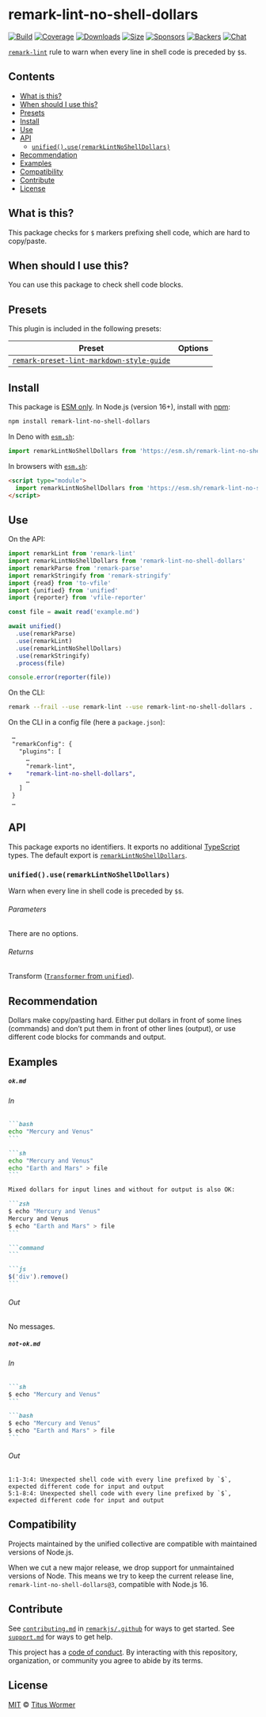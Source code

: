 <!--This file is generated-->

# remark-lint-no-shell-dollars

[![Build][badge-build-image]][badge-build-url]
[![Coverage][badge-coverage-image]][badge-coverage-url]
[![Downloads][badge-downloads-image]][badge-downloads-url]
[![Size][badge-size-image]][badge-size-url]
[![Sponsors][badge-funding-sponsors-image]][badge-funding-url]
[![Backers][badge-funding-backers-image]][badge-funding-url]
[![Chat][badge-chat-image]][badge-chat-url]

[`remark-lint`][github-remark-lint] rule to warn when every line in shell code is preceded by `$`s.

## Contents

* [What is this?](#what-is-this)
* [When should I use this?](#when-should-i-use-this)
* [Presets](#presets)
* [Install](#install)
* [Use](#use)
* [API](#api)
  * [`unified().use(remarkLintNoShellDollars)`](#unifieduseremarklintnoshelldollars)
* [Recommendation](#recommendation)
* [Examples](#examples)
* [Compatibility](#compatibility)
* [Contribute](#contribute)
* [License](#license)

## What is this?

This package checks for `$` markers prefixing shell code,
which are hard to copy/paste.

## When should I use this?

You can use this package to check shell code blocks.

## Presets

This plugin is included in the following presets:

| Preset | Options |
| - | - |
| [`remark-preset-lint-markdown-style-guide`](https://github.com/remarkjs/remark-lint/tree/main/packages/remark-preset-lint-markdown-style-guide) | |

## Install

This package is [ESM only][github-gist-esm].
In Node.js (version 16+),
install with [npm][npm-install]:

```sh
npm install remark-lint-no-shell-dollars
```

In Deno with [`esm.sh`][esm-sh]:

```js
import remarkLintNoShellDollars from 'https://esm.sh/remark-lint-no-shell-dollars@3'
```

In browsers with [`esm.sh`][esm-sh]:

```html
<script type="module">
  import remarkLintNoShellDollars from 'https://esm.sh/remark-lint-no-shell-dollars@3?bundle'
</script>
```

## Use

On the API:

```js
import remarkLint from 'remark-lint'
import remarkLintNoShellDollars from 'remark-lint-no-shell-dollars'
import remarkParse from 'remark-parse'
import remarkStringify from 'remark-stringify'
import {read} from 'to-vfile'
import {unified} from 'unified'
import {reporter} from 'vfile-reporter'

const file = await read('example.md')

await unified()
  .use(remarkParse)
  .use(remarkLint)
  .use(remarkLintNoShellDollars)
  .use(remarkStringify)
  .process(file)

console.error(reporter(file))
```

On the CLI:

```sh
remark --frail --use remark-lint --use remark-lint-no-shell-dollars .
```

On the CLI in a config file (here a `package.json`):

```diff
 …
 "remarkConfig": {
   "plugins": [
     …
     "remark-lint",
+    "remark-lint-no-shell-dollars",
     …
   ]
 }
 …
```

## API

This package exports no identifiers.
It exports no additional [TypeScript][typescript] types.
The default export is
[`remarkLintNoShellDollars`][api-remark-lint-no-shell-dollars].

### `unified().use(remarkLintNoShellDollars)`

Warn when every line in shell code is preceded by `$`s.

###### Parameters

There are no options.

###### Returns

Transform ([`Transformer` from `unified`][github-unified-transformer]).

## Recommendation

Dollars make copy/pasting hard.
Either put dollars in front of some lines (commands) and don’t put them in
front of other lines (output),
or use different code blocks for commands and output.

## Examples

##### `ok.md`

###### In

````markdown
```bash
echo "Mercury and Venus"
```

```sh
echo "Mercury and Venus"
echo "Earth and Mars" > file
```

Mixed dollars for input lines and without for output is also OK:

```zsh
$ echo "Mercury and Venus"
Mercury and Venus
$ echo "Earth and Mars" > file
```

```command
```

```js
$('div').remove()
```
````

###### Out

No messages.

##### `not-ok.md`

###### In

````markdown
```sh
$ echo "Mercury and Venus"
```

```bash
$ echo "Mercury and Venus"
$ echo "Earth and Mars" > file
```
````

###### Out

```text
1:1-3:4: Unexpected shell code with every line prefixed by `$`, expected different code for input and output
5:1-8:4: Unexpected shell code with every line prefixed by `$`, expected different code for input and output
```

## Compatibility

Projects maintained by the unified collective are compatible with maintained
versions of Node.js.

When we cut a new major release, we drop support for unmaintained versions of
Node.
This means we try to keep the current release line,
`remark-lint-no-shell-dollars@3`,
compatible with Node.js 16.

## Contribute

See [`contributing.md`][github-dotfiles-contributing] in [`remarkjs/.github`][github-dotfiles-health] for ways
to get started.
See [`support.md`][github-dotfiles-support] for ways to get help.

This project has a [code of conduct][github-dotfiles-coc].
By interacting with this repository, organization, or community you agree to
abide by its terms.

## License

[MIT][file-license] © [Titus Wormer][author]

[api-remark-lint-no-shell-dollars]: #unifieduseremarklintnoshelldollars

[author]: https://wooorm.com

[badge-build-image]: https://github.com/remarkjs/remark-lint/workflows/main/badge.svg

[badge-build-url]: https://github.com/remarkjs/remark-lint/actions

[badge-chat-image]: https://img.shields.io/badge/chat-discussions-success.svg

[badge-chat-url]: https://github.com/remarkjs/remark/discussions

[badge-coverage-image]: https://img.shields.io/codecov/c/github/remarkjs/remark-lint.svg

[badge-coverage-url]: https://codecov.io/github/remarkjs/remark-lint

[badge-downloads-image]: https://img.shields.io/npm/dm/remark-lint-no-shell-dollars.svg

[badge-downloads-url]: https://www.npmjs.com/package/remark-lint-no-shell-dollars

[badge-funding-backers-image]: https://opencollective.com/unified/backers/badge.svg

[badge-funding-sponsors-image]: https://opencollective.com/unified/sponsors/badge.svg

[badge-funding-url]: https://opencollective.com/unified

[badge-size-image]: https://img.shields.io/bundlejs/size/remark-lint-no-shell-dollars

[badge-size-url]: https://bundlejs.com/?q=remark-lint-no-shell-dollars

[esm-sh]: https://esm.sh

[file-license]: https://github.com/remarkjs/remark-lint/blob/main/license

[github-dotfiles-coc]: https://github.com/remarkjs/.github/blob/main/code-of-conduct.md

[github-dotfiles-contributing]: https://github.com/remarkjs/.github/blob/main/contributing.md

[github-dotfiles-health]: https://github.com/remarkjs/.github

[github-dotfiles-support]: https://github.com/remarkjs/.github/blob/main/support.md

[github-gist-esm]: https://gist.github.com/sindresorhus/a39789f98801d908bbc7ff3ecc99d99c

[github-remark-lint]: https://github.com/remarkjs/remark-lint

[github-unified-transformer]: https://github.com/unifiedjs/unified#transformer

[npm-install]: https://docs.npmjs.com/cli/install

[typescript]: https://www.typescriptlang.org
